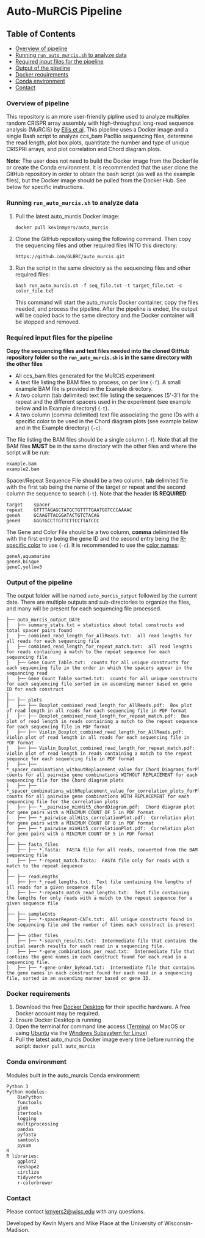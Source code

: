 # **Auto-MuRCiS Pipeline**

## Table of Contents

  * [Overview of pipeline](#overview-of-pipeline)
  * [Running `run_auto_murcis.sh` to analyze data](#running-run_auto_murcissh-to-analyze-data)
  * [Required input files for the pipeline](#required-input-files-for-the-pipeline)
  * [Output of the pipeline](#output-of-the-pipeline)
  * [Docker requirements](#docker-requirements)
  * [Conda environment](#conda-environment)
  * [Contact](#contact)

### Overview of pipeline

This repository is an more user-friendly pipline used to analyze multiplex random CRISPR array assembly with high-throughput long-read sequence analysis (MuRCiS) by [Ellis et al](https://elifesciences.org/articles/86903). This pipeline uses a Docker image and a single Bash script to analyze ccs_bam PacBio sequencing files, determine the read length, plot box plots, quantitate the number and type of unique CRISPRi arrays, and plot correlation and Chord diagram plots. 

**Note:** The user does not need to build the Docker image from the Dockerfile or create the Conda environment. It is recommended that the user clone the GitHub repository in order to obtain the bash script (as well as the example files), but the Docker image should be pulled from the Docker Hub. See below for specific instructions. 

### Running `run_auto_murcis.sh` to analyze data

1) Pull the latest auto_murcis Docker image:

    `docker pull kevinmyers/auto_murcis`

2) Clone the GitHub repository using the following command. Then copy the sequencing files and other required files INTO this directory:

    `https://github.com/GLBRC/auto_murcis.git`

3) Run the script in the same directory as the sequencing files and other required files:

    `bash run_auto_murcis.sh -f seq_file.txt -t target_file.txt -c color_file.txt`

    This command will start the auto_murcis Docker container, copy the files needed, and process the pipeline. After the pipeline is ended, the output will be copied back to the same directory and the Docker container will be stopped and removed.

### Required input files for the pipeline

**Copy the sequencing files and text files needed into the cloned GitHub repository folder so the `run_auto_murcis.sh` is in the same directory with the other files**

- All ccs_bam files generated for the MuRCiS experiment
- A text file listing the BAM files to process, on per line (`-f`). A small example BAM file is provided in the Example directory.
- A two column (tab delimited) text file listing the sequences (5'-3') for the repeat and the different spacers used in the experiment (see example below and in Example directory) (`-t`).
- A two column (comma delimited) text file associating the gene IDs with a specific color to be used in the Chord diagram plots (see example below and in the Example directory) (`-c`).

The file listing the BAM files should be a single column (`-f`). Note that all the BAM files **MUST** be in the same directory with the other files and where the script will be run:

    example.bam
    example2.bam

Spacer/Repeat Sequence File should be a two column, **tab** delimited file with the first tab
being the name of the target or repeat and the second column the sequence to search (`-t`). Note that the header **IS REQUIRED**:
    
    target    spacer
    repeat    GTTTTAGAGCTATGCTGTTTTGAATGGTCCCAAAAC
    geneA     GCAAGTTACGGATACTGTCTACAG
    geneB     GGGTGCCTTGTTCTTCCTTATCCC

The Gene and Color File should be a two column, **comma** deliminted file with the first entry being the gene ID and the second entry being the [R-specific color](https://r-charts.com/colors/) to use (`-c`). It is recommended to use the [color names](https://r-charts.com/colors/):

    geneA,aquamarine
    geneB,bisque
    geneC,yellow3


### Output of the pipeline

The output folder will be named `auto_murcis_output` followed by the current date. There are multiple outputs and sub-directories to organize the files, and many will be present for each sequencing file processed.

	├── auto_murcis_output_DATE
	│   ├── summary_stats.txt = statistics about total constructs and total spacer pairs found
	│   ├── combined_read_length_for_AllReads.txt:  all read lengths for all reads for each sequencing file
	│   ├── combined_read_length_for_repeat_match.txt:  all read lengths for reads containing a match to the repeat sequence for each sequencing file
	│   ├── Gene_Count_Table.txt:  counts for all unique constructs for each sequencing file in the order in which the spacers appear in the sequencing read
	│   ├── Gene_Count_Table_sorted.txt:  counts for all unique constructs for each sequencing file sorted in an ascending manner based on gene ID for each construct
	|
	├── ├── plots
	│   ├── ├── Boxplot_combined_read_length_for_AllReads.pdf:  Box plot of read length in all reads for each sequencing file in PDF format
	│   ├── ├── Boxplot_combined_read_length_for_repeat_match.pdf:  Box plot of read length in reads containing a match to the repeat sequence for each sequencing file in PDF format
	│   ├── ├── Violin_Boxplot_combined_read_length_for_AllReads.pdf:  Violin plot of read length in all reads for each sequencing file in PDF format
	│   ├── ├── Violin_Boxplot_combined_read_length_for_repeat_match.pdf:  Violin plot of read length in reads containing a match to the repeat sequence for each sequencing file in PDF format
	│   ├── ├── *_spacer_combinations_withoutReplacement_value_for_Chord_Diagrams_forPlotting.txt:  counts for all pairwise gene combinations WITHOUT REPLACEMENT for each sequencing file for the Chord diagram plots
	│   ├── ├── *_spacer_combinations_withReplacement_value_for_correlation_plots_forPlotting.txt:  counts for all pairwise gene combinations WITH REPLACEMENT for each sequencing file for the correlation plots
	│   ├── ├── *__pairwise_minHit5_chordDiagram.pdf:  Chord diagram plot for gene pairs with a MINIMUM COUNT OF 5 in PDF format
	│   ├── ├── *_pairwise_allHits_correlationPlot.pdf:  Correlation plot for gene pairs with a MINIMUM COUNT OF 0 in PDF format
	│   ├── ├── *_pairwise_minHit5_correlationPlot.pdf:  Correlation plot for gene pairs with a MINIMUM COUNT OF 5 in PDF format
	|
	├── ├── fasta_files
	│   ├── ├── *.fasta:  FASTA file for all reads, converted from the BAM sequencing file
	│   ├── ├── *-repeat_match.fasta:  FASTA file only for reads with a match to the repeat sequence
	|
	├── ├── readLengths
	│   ├── ├── *_read_lengths.txt:  Text file containing the lengths of all reads for a given sequence file
	│   ├── ├── *-repeats_match_read_lengths.txt:  Text file containing the lengths for only reads with a match to the repeat sequence for a given sequence file
	|
	├── ├── sampleCnts
	│   ├── ├── *-spacerRepeat-CNTs.txt:  All unique constructs found in the sequencing file and the number of times each construct is present
	|
	├── ├── other_files
	│   ├── ├── *-search_results.txt:  Intermediate file that contains the initial search results for each read in a sequencing file.
	│   ├── ├── *-gene_combinations_per_read.txt:  Intermediate file that contains the gene names in each construct found for each read in a sequencing file.
	│   ├── ├── *-gene-order_byRead.txt:  Intermediate file that contains the gene names in each construct found for each read in a sequencing file, sorted in an ascending manner based on gene ID.


### Docker requirements

1) Download the free [Docker Desktop](https://www.docker.com/products/docker-desktop/) for their specific hardware. A free Docker account may be required. 
2) Ensure Docker Desktop is running
3) Open the terminal for command line access ([Terminal](https://support.apple.com/guide/terminal/welcome/mac) on MacOS or using [Ubuntu](https://ubuntu.com/desktop/wsl) via the [Windows Subsystem for Linux](https://learn.microsoft.com/en-us/windows/wsl/install))
4) Pull the latest auto_murcis Docker image every time before running the script:  `docker pull auto_murcis`

### Conda environment    

Modules built in the auto_murcis Conda environment:
    
	Python 3
    Python modules:
        BioPython
        functools
        glob
        itertools
        logging
        multiprocessing
        pandas
        pyfastx 
        samtools
        pysam 
    R
    R libraries:
        ggplot2
        reshape2
        circlize
        tidyverse
        r-colorbrewer

### Contact

Please contact <kmyers2@wisc.edu> with any questions.

Developed by Kevin Myers and Mike Place at the University of Wisconsin-Madison.
